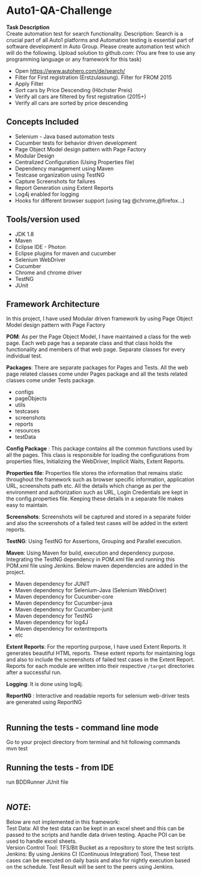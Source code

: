 # Auto1-QA-Challenge
**Task Description**<br />
Create automation test for search functionality.
Description: Search is a crucial part of all Auto1 platforms and Automation testing is essential part of software development in Auto Group. Please create automation test which will do the following. Upload solution to github.com: (You are free to use any programming language or any framework for this task)
  * Open https://www.autohero.com/de/search/
  * Filter for First registration (Erstzulassung). Filter for FROM 2015
  * Apply Filter
  * Sort cars by Price Descending (Höchster Preis)
  * Verify all cars are filtered by first registration (2015+)
  * Verify all cars are sorted by price descending
 
## Concepts Included
* Selenium - Java based automation tests
* Cucumber tests for behavior driven development 
* Page Object Model design pattern with Page Factory 
* Modular Design
* Centralized Configuration (Using Properties file)
* Dependency management using Maven
* Testcase organization using TestNG 
* Capture Screenshots for failures
* Report Generation using Extent Reports
* Log4j enabled for logging
* Hooks for different browser support (using tag @chrome,@firefox...)
 
## Tools/version used
* JDK 1.8 
* Maven 
* Eclipse IDE - Photon
* Eclipse plugins for maven and cucumber
* Selenium WebDriver
* Cucumber
* Chrome and chrome driver
* TestNG
* JUnit
  
## Framework Architecture
In this project, I have used Modular driven framework by using Page Object Model design pattern with Page Factory<br />

**POM**: As per the Page Object Model, I have maintained a class for the web page. Each web page has a separate class and that class holds the functionality and members of that web page. Separate classes for every individual test.<br />

**Packages**: There are separate packages for Pages and Tests. All the web page related classes come under Pages package and all the tests related classes come under Tests package.<br />
* configs
* pageObjects
* utils
* testcases
* screenshots
* reports
* resources
* testData<br />

**Config Package** : This package contains all the common functions used by all the pages. This class is responsible for loading the configurations from properties files, Initializing the WebDriver, Implicit Waits, Extent Reports. <br />

**Properties file**: Properties file stores the information that remains static throughout the framework such as browser specific information, application URL, screenshots path etc. All the details which change as per the environment and authorization such as URL, Login Credentials are kept in the config.properties file. Keeping these details in a separate file makes easy to maintain.<br />

**Screenshots**:  Screenshots will be captured and stored in a separate folder and also the screenshots of a failed test cases will be added in the extent reports.<br />

**TestNG**: Using TestNG for Assertions, Grouping and Parallel execution.<br />

**Maven**: Using Maven for build, execution and dependency purpose. Integrating the TestNG dependency in POM.xml file and running this POM.xml file using Jenkins. Below maven dependencies are added in the project.<br />
* Maven dependency for JUNIT
* Maven dependency for Selenium-Java (Selenium WebDriver)
* Maven dependency for Cucumber-core
* Maven dependency for Cucumber-java
* Maven dependency for Cucumber-junit
* Maven dependency for TestNG
* Maven dependency for log4J
* Maven dependency for extentreports
* etc<br />

**Extent Reports**: For the reporting purpose, I have used Extent Reports. It generates beautiful HTML reports. These  extent reports for maintaining logs and also to include the screenshots of failed test cases in the Extent Report. Reports for each module are written into their respective `/target` directories after a successful run.<br />

**Logging**: It is done using log4j.<br />

**ReportNG** : Interactive and readable reports for selenium web-driver tests are generated using ReportNG<br />
 
##  Running the tests - command line mode
Go to your project directory from terminal and hit following commands<br />
mvn test 

## Running the tests - from IDE
 run BDDRunner JUnit file <br />
 
## *NOTE*:
Below are not implemented in this framework:<br />
Test Data:  All the test data can be kept in an excel sheet and this can be passed to the scripts and handle data driven testing.  Apache POI can be used to handle excel sheets.<br />
Version Control Tool: TFS/Bit Bucket as a repository to store the test scripts. <br />
Jenkins: By using Jenkins CI (Continuous Integration) Tool, These test cases can be executed on daily basis and also for nightly execution based on the schedule. Test Result will be sent to the peers using Jenkins.<br />
